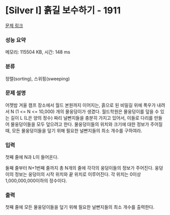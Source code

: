 # [Silver I] 흙길 보수하기 - 1911 

[문제 링크](https://www.acmicpc.net/problem/1911) 

### 성능 요약

메모리: 115504 KB, 시간: 148 ms

### 분류

정렬(sorting), 스위핑(sweeping)

### 문제 설명

<p>어젯밤 겨울 캠프 장소에서 월드 본원까지 이어지는, 흙으로 된 비밀길 위에 폭우가 내려서 N (1 <= N <= 10,000) 개의 물웅덩이가 생겼다. 월드학원은 물웅덩이를 덮을 수 있는 길이 L (L은 양의 정수) 짜리 널빤지들을 충분히 가지고 있어서, 이들로 다리를 만들어 물웅덩이들을 모두 덮으려고 한다. 물웅덩이들의 위치와 크기에 대한 정보가 주어질 때, 모든 물웅덩이들을 덮기 위해 필요한 널빤지들의 최소 개수를 구하여라.</p>

### 입력 

 <p>첫째 줄에 N과 L이 들어온다.</p>

<p>둘째 줄부터 N+1번째 줄까지 총 N개의 줄에 각각의 웅덩이들의 정보가 주어진다. 웅덩이의 정보는 웅덩이의 시작 위치와 끝 위치로 이루어진다. 각 위치는 0이상 1,000,000,000이하의 정수이다.</p>

### 출력 

 <p>첫째 줄에 모든 물웅덩이들을 덮기 위해 필요한 널빤지들의 최소 개수를 출력한다.</p>

